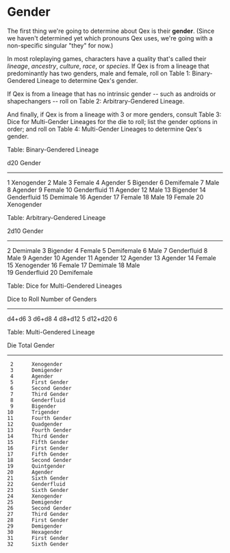 # Gender

The first thing we're going to determine about Qex is their **gender**. (Since we haven't determined
yet which pronouns Qex uses, we're going with a non-specific singular "they" for now.)

In most roleplaying games, characters have a quality that's called their *lineage*, *ancestry*, *culture*,
*race*, or *species*.
If Qex is from a lineage that predominantly has two genders, male and female, roll on
Table 1: Binary-Gendered Lineage to determine Qex's gender.

If Qex is from a lineage that has no intrinsic gender -- such as androids or shapechangers -- roll on 
Table 2: Arbitrary-Gendered Lineage.

And finally, if Qex is from a lineage with 3 or more genders, consult Table 3: Dice for Multi-Gender Lineages
for the die to roll; list the gender options in order; and roll on Table 4: Multi-Gender Lineages to determine Qex's gender.

Table: Binary-Gendered Lineage

 d20  Gender
----- ----------------------------------------
  1    Xenogender
  2    Male
  3    Female
  4    Agender
  5    Bigender
  6    Demifemale
  7    Male
  8    Agender
  9    Female
 10    Genderfluid
 11    Agender
 12    Male
 13    Bigender
 14    Genderfluid
 15    Demimale
 16    Agender
 17    Female
 18    Male
 19    Female
 20    Xenogender

Table: Arbitrary-Gendered Lineage

 2d10  Gender
------ ----------------------------------------
  2     Demimale
  3     Bigender
  4     Female
  5     Demifemale
  6     Male
  7     Genderfluid
  8     Male
  9     Agender
 10     Agender
 11     Agender
 12     Agender
 13     Agender
 14     Female
 15     Xenogender
 16     Female
 17     Demimale
 18     Male       
 19     Genderfluid
 20     Demifemale

Table: Dice for Multi-Gendered Lineages

 Dice to Roll  Number of Genders
-------------  --------------------
  d4+d6             3
  d6+d8             4
  d8+d12            5
  d12+d20           6

Table: Multi-Gendered Lineage

 Die Total  Gender
----------- ----------------------------
     2      Xenogender
     3      Demigender
     4      Agender
     5      First Gender
     6      Second Gender
     7      Third Gender
     8      Genderfluid
     9      Bigender
    10      Trigender
    11      Fourth Gender
    12      Quadgender
    13      Fourth Gender
    14      Third Gender
    15      Fifth Gender
    16      First Gender
    17      Fifth Gender
    18      Second Gender
    19      Quintgender
    20      Agender
    21      Sixth Gender
    22      Genderfluid
    23      Sixth Gender
    24      Xenogender
    25      Demigender
    26      Second Gender
    27      Third Gender
    28      First Gender
    29      Demigender
    30      Hexagender
    31      First Gender
    32      Sixth Gender

